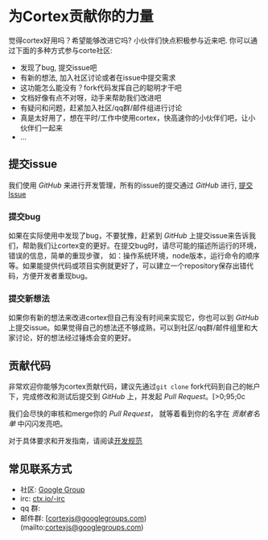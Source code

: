 # 为Cortex贡献你的力量

觉得cortex好用吗？希望能够改进它吗? 小伙伴们快点积极参与近来吧. 你可以通过下面的多种方式参与corte社区:

* 发现了bug, 提交issue吧
* 有新的想法, 加入社区讨论或者在issue中提交需求
* 这功能怎么能没有？fork代码发挥自己的聪明才干吧
* 文档好像有点不对呀，动手来帮助我们改进吧
* 有疑问和问题，赶紧加入社区/qq群/邮件组进行讨论
* 真是太好用了，想在平时/工作中使用cortex，快高速你的小伙伴们吧，让小伙伴们一起来
* ...
<!--* 想变的更cool，申请@ctx.io邮箱-->

## 提交issue

我们使用 _GitHub_ 来进行开发管理，所有的issue的提交通过 _GitHub_ 进行, [提交 Issue](https://github.com/cortexjs/cortex/issues/new)

### 提交bug

如果在实际使用中发现了bug，不要犹豫，赶紧到 _GitHub_ 上提交issue来告诉我们，帮助我们让cortex变的更好。在提交bug时，请尽可能的描述所运行的环境，错误的信息，简单的重现步骤， 如：操作系统环境，node版本，运行命令的顺序等。如果能提供代码或项目实例就更好了，可以建立一个repository保存出错代码，方便开发者重现bug。

### 提交新想法

如果你有新的想法来改进cortex但自己有没有时间来实现它，你也可以到 _GitHub_ 上提交issue。如果觉得自己的想法还不够成熟，可以到社区/qq群/邮件组里和大家讨论，好的想法经过锤炼会变的更好。



## 贡献代码

非常欢迎你能够为cortex贡献代码，建议先通过```git clone``` fork代码到自己的帐户下，完成修改和测试后提交到 _GitHub_ 上，并发起 _Pull Request_。[>0;95;0c

我们会尽快的审核和merge你的 _Pull Request_， 就等着看到你的名字在 _贡献者名单_ 中闪闪发亮吧。

对于具体要求和开发指南，请阅读[开发规范](开发规范)


## 常见联系方式

- 社区: [Google Group](http://ctx.io/-group)
- irc: [ctx.io/-irc](http://ctx.io/-ircs)
- qq 群: 
- 邮件群: [cortexjs@googlegroups.com)(mailto:cortexjs@googlegroups.com)
<!--    - 申请 @ctx.io 邮箱 -->
